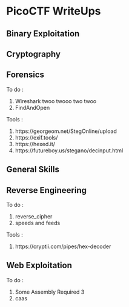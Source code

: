 # PicoCTF WriteUps

## Binary Exploitation

## Cryptography

## Forensics

To do : 

<ol>
  <li>Wireshark twoo twooo two twoo</li>
  <li>FindAndOpen</li>
</ol>


Tools :

<ol>
<li>https://georgeom.net/StegOnline/upload</li>
<li>https://exif.tools/</li>
<li>https://hexed.it/</li>
<li>https://futureboy.us/stegano/decinput.html</li>
</ol>

## General Skills


## Reverse Engineering
To do : 

<ol>
  <li>reverse_cipher</li>
  <li>speeds and feeds</li>
</ol>

Tools :
<ol>
<li>https://cryptii.com/pipes/hex-decoder</li>
</ol>


## Web Exploitation
To do : 

<ol>
  <li>Some Assembly Required 3</li>
  <li>caas</li>
</ol>








